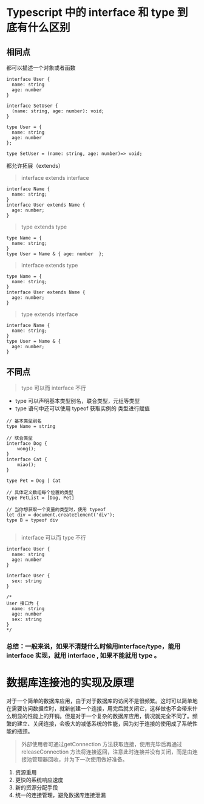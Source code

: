 # Typescript 中的 interface 和 type 到底有什么区别

## 相同点
都可以描述一个对象或者函数
```
interface User {
  name: string
  age: number
}

interface SetUser {
  (name: string, age: number): void;
}

type User = {
  name: string
  age: number
};

type SetUser = (name: string, age: number)=> void;

```
都允许拓展（extends）

>interface extends interface

```
interface Name { 
  name: string; 
}
interface User extends Name { 
  age: number; 
}

```
> type extends type

```
type Name = { 
  name: string; 
}
type User = Name & { age: number  };

```

>interface extends type

```
type Name = { 
  name: string; 
}
interface User extends Name { 
  age: number; 
}

```
>type extends interface

```
interface Name { 
  name: string; 
}
type User = Name & { 
  age: number; 
}

```
## 不同点

>type 可以而 interface 不行

- type 可以声明基本类型别名，联合类型，元组等类型
- type 语句中还可以使用 typeof 获取实例的 类型进行赋值

```
// 基本类型别名
type Name = string

// 联合类型
interface Dog {
    wong();
}
interface Cat {
    miao();
}

type Pet = Dog | Cat

// 具体定义数组每个位置的类型
type PetList = [Dog, Pet]

// 当你想获取一个变量的类型时，使用 typeof
let div = document.createElement('div');
type B = typeof div


```

>interface 可以而 type 不行
```
interface User {
  name: string
  age: number
}

interface User {
  sex: string
}

/*
User 接口为 {
  name: string
  age: number
  sex: string 
}
*/

```


### 总结：一般来说，如果不清楚什么时候用interface/type，能用 interface 实现，就用 interface , 如果不能就用 type 。




# 数据库连接池的实现及原理
对于一个简单的数据库应用，由于对于数据库的访问不是很频繁。这时可以简单地在需要访问数据库时，就新创建一个连接，用完后就关闭它，这样做也不会带来什么明显的性能上的开销。但是对于一个复杂的数据库应用，情况就完全不同了。频繁的建立、关闭连接，会极大的减低系统的性能，因为对于连接的使用成了系统性能的瓶颈。
>外部使用者可通过getConnection 方法获取连接，使用完毕后再通过releaseConnection 方法将连接返回，注意此时连接并没有关闭，而是由连接池管理器回收，并为下一次使用做好准备。

1. 资源重用
2. 更快的系统响应速度
3. 新的资源分配手段
4. 统一的连接管理，避免数据库连接泄漏

